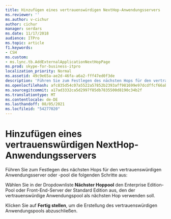 ```yaml
---
title: Hinzufügen eines vertrauenswürdigen NextHop-Anwendungsservers
ms.reviewer: ''
ms.author: v-cichur
author: cichur
manager: serdars
ms.date: 11/17/2018
audience: ITPro
ms.topic: article
f1.keywords:
- CSH
ms.custom:
- ms.lync.tb.AddExternalApplicationNextHopPage
ms.prod: skype-for-business-itpro
localization_priority: Normal
ms.assetid: 49c9e65a-ae2d-46fa-a6a2-fff47ed0f3de
description: 'Führen Sie zum Festlegen des nächsten Hops für den vertrauenswürdigen Anwendungsserver oder -pool die folgenden Schritte aus:'
ms.openlocfilehash: afc835d54c07a5522a57852b2393aff981699e97dcdffcf66ab6ebea32699454
ms.sourcegitcommit: a17ad3332ca5d2997f85db7835500d8190c34b2f
ms.translationtype: MT
ms.contentlocale: de-DE
ms.lasthandoff: 08/05/2021
ms.locfileid: "54277020"
---
```

# <a name="add-nexthop-trusted-application-server"></a>Hinzufügen eines vertrauenswürdigen NextHop-Anwendungsservers
 
Führen Sie zum Festlegen des nächsten Hops für den vertrauenswürdigen Anwendungsserver oder -pool die folgenden Schritte aus:
  
Wählen Sie in der Dropdownliste **Nächster Hoppool** den Enterprise Edition-Pool oder Front-End-Server der Standard Edition aus, den der vertrauenswürdige Anwendungspool als nächsten Hop verwenden soll.
  
Klicken Sie auf **Fertig stellen**, um die Erstellung des vertrauenswürdigen Anwendungspools abzuschließen.
  

